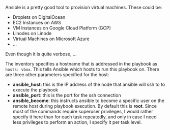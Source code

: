 Ansible is a pretty good tool to provision virtual machines. These could be:

* Droplets on DigitalOcean
* EC2 Instances on AWS
* VM Instances on Google Cloud Platform (GCP)
* Linodes on Linode
* Virtual Machines on Microsoft Azure
* ...

Even though it is quite verbose, ...

<script src="https://gist.github.com/movileanuv/835a2c5e287dd1ce5b192da7f503dd3b.js"></script>

The inventory specifies a hostname that is addressed in the playbook as `hosts: vbox`. This tells Ansible which hosts to run this playbook on.
There are three other parameters specified for the host:

* **ansible_host**: this is the IP address of the node that ansible will ssh to to execute the playbook
* **ansible_port**: this is the port for the ssh connection
* **ansible_become**: this instructs ansible to become a specific user on the remote host during playbook execution. By default this is **root**. Since most of the commands require superuser privileges, I would rather specify it here than for each task repeatedly, and only in case I need less privileges to perform an action, I specify it per task level.
